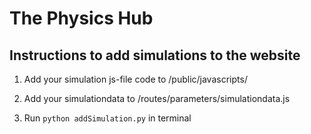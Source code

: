 # The Physics Hub

## Instructions to add simulations to the website

1. Add your simulation js-file code to /public/javascripts/

2. Add your simulationdata to /routes/parameters/simulationdata.js

3. Run `python addSimulation.py` in terminal

